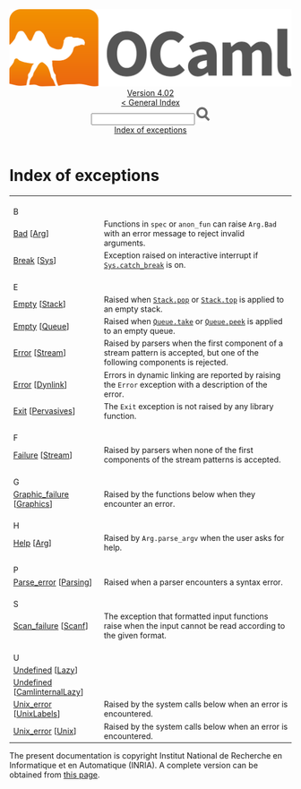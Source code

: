 <!-- ((! set title API !)) ((! set documentation !)) ((! set api !)) ((! set nobreadcrumb !)) -->
<div class="api"><header><nav class="toc brand"><a class="brand" href="https://ocaml.org/"><img src="colour-logo-gray.svg" class="svg" alt="OCaml"></a></nav><nav class="toc"><div class="toc_version"><a href="/docs" id="version-select">Version 4.02</a></div><a href="index.html">&lt; General Index</a><div class="api_search"><input type="text" name="apisearch" id="api_search" oninput="mySearch(false);" onkeypress="this.oninput();" onclick="this.oninput();" onpaste="this.oninput();">
<img src="search_icon.svg" alt="Search" class="svg" onclick="mySearch(false)"></div>
<div id="search_results"></div><div class="toc_title"><a href="#top">Index of exceptions</a></div><ul></ul></nav></header>

<h1>Index of exceptions</h1>
<table>
<tbody><tr><td align="left"><br>B</td></tr>
<tr><td><a href="Arg.html#EXCEPTIONBad">Bad</a> [<a href="Arg.html">Arg</a>]</td>
<td><div class="info">
Functions in <code class="code">spec</code> or <code class="code">anon_fun</code> can raise <code class="code"><span class="constructor">Arg</span>.<span class="constructor">Bad</span></code> with an error
    message to reject invalid arguments.
</div>
</td></tr>
<tr><td><a href="Sys.html#EXCEPTIONBreak">Break</a> [<a href="Sys.html">Sys</a>]</td>
<td><div class="info">
Exception raised on interactive interrupt if <a href="Sys.html#VALcatch_break"><code class="code"><span class="constructor">Sys</span>.catch_break</code></a>
   is on.
</div>
</td></tr>
<tr><td align="left"><br>E</td></tr>
<tr><td><a href="Stack.html#EXCEPTIONEmpty">Empty</a> [<a href="Stack.html">Stack</a>]</td>
<td><div class="info">
Raised when <a href="Stack.html#VALpop"><code class="code"><span class="constructor">Stack</span>.pop</code></a> or <a href="Stack.html#VALtop"><code class="code"><span class="constructor">Stack</span>.top</code></a> is applied to an empty stack.
</div>
</td></tr>
<tr><td><a href="Queue.html#EXCEPTIONEmpty">Empty</a> [<a href="Queue.html">Queue</a>]</td>
<td><div class="info">
Raised when <a href="Queue.html#VALtake"><code class="code"><span class="constructor">Queue</span>.take</code></a> or <a href="Queue.html#VALpeek"><code class="code"><span class="constructor">Queue</span>.peek</code></a> is applied to an empty queue.
</div>
</td></tr>
<tr><td><a href="Stream.html#EXCEPTIONError">Error</a> [<a href="Stream.html">Stream</a>]</td>
<td><div class="info">
Raised by parsers when the first component of a stream pattern is
   accepted, but one of the following components is rejected.
</div>
</td></tr>
<tr><td><a href="Dynlink.html#EXCEPTIONError">Error</a> [<a href="Dynlink.html">Dynlink</a>]</td>
<td><div class="info">
Errors in dynamic linking are reported by raising the <code class="code"><span class="constructor">Error</span></code>
    exception with a description of the error.
</div>
</td></tr>
<tr><td><a href="Pervasives.html#EXCEPTIONExit">Exit</a> [<a href="Pervasives.html">Pervasives</a>]</td>
<td><div class="info">
The <code class="code"><span class="constructor">Exit</span></code> exception is not raised by any library function.
</div>
</td></tr>
<tr><td align="left"><br>F</td></tr>
<tr><td><a href="Stream.html#EXCEPTIONFailure">Failure</a> [<a href="Stream.html">Stream</a>]</td>
<td><div class="info">
Raised by parsers when none of the first components of the stream
   patterns is accepted.
</div>
</td></tr>
<tr><td align="left"><br>G</td></tr>
<tr><td><a href="Graphics.html#EXCEPTIONGraphic_failure">Graphic_failure</a> [<a href="Graphics.html">Graphics</a>]</td>
<td><div class="info">
Raised by the functions below when they encounter an error.
</div>
</td></tr>
<tr><td align="left"><br>H</td></tr>
<tr><td><a href="Arg.html#EXCEPTIONHelp">Help</a> [<a href="Arg.html">Arg</a>]</td>
<td><div class="info">
Raised by <code class="code"><span class="constructor">Arg</span>.parse_argv</code> when the user asks for help.
</div>
</td></tr>
<tr><td align="left"><br>P</td></tr>
<tr><td><a href="Parsing.html#EXCEPTIONParse_error">Parse_error</a> [<a href="Parsing.html">Parsing</a>]</td>
<td><div class="info">
Raised when a parser encounters a syntax error.
</div>
</td></tr>
<tr><td align="left"><br>S</td></tr>
<tr><td><a href="Scanf.html#EXCEPTIONScan_failure">Scan_failure</a> [<a href="Scanf.html">Scanf</a>]</td>
<td><div class="info">
The exception that formatted input functions raise when the input cannot
    be read according to the given format.
</div>
</td></tr>
<tr><td align="left"><br>U</td></tr>
<tr><td><a href="Lazy.html#EXCEPTIONUndefined">Undefined</a> [<a href="Lazy.html">Lazy</a>]</td>
<td></td></tr>
<tr><td><a href="CamlinternalLazy.html#EXCEPTIONUndefined">Undefined</a> [<a href="CamlinternalLazy.html">CamlinternalLazy</a>]</td>
<td></td></tr>
<tr><td><a href="UnixLabels.html#EXCEPTIONUnix_error">Unix_error</a> [<a href="UnixLabels.html">UnixLabels</a>]</td>
<td><div class="info">
Raised by the system calls below when an error is encountered.
</div>
</td></tr>
<tr><td><a href="Unix.html#EXCEPTIONUnix_error">Unix_error</a> [<a href="Unix.html">Unix</a>]</td>
<td><div class="info">
Raised by the system calls below when an error is encountered.
</div>
</td></tr>
</tbody></table>

<div class="copyright">The present documentation is copyright Institut National de Recherche en Informatique et en Automatique (INRIA). A complete version can be obtained from <a href="http://caml.inria.fr/pub/docs/manual-ocaml/">this page</a>.</div></div>